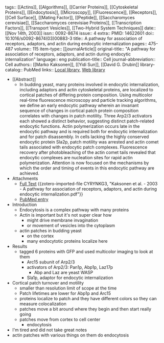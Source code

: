 tags:: [[Actins]], [[Algorithms]], [[Carrier Proteins]], [[Cytoskeletal Proteins]], [[Endocytosis]], [[Microscopy]], [[Fluorescence]], [[Receptors]], [[Cell Surface]], [[Mating Factor]], [[Peptide]], [[Saccharomyces cerevisiae]], [[Saccharomyces cerevisiae Proteins]], [[Transcription Factors]], [[Transport Vesicles]], [[Two-Hybrid System Techniques]]
date:: [[Nov 14th, 2003]]
issn:: 0092-8674
issue:: 4
extra:: PMID: 14622601
doi:: 10.1016/s0092-8674(03)00883-3
title:: A pathway for association of receptors, adaptors, and actin during endocytic internalization
pages:: 475-487
volume:: 115
item-type:: [[journalArticle]]
original-title:: "A pathway for association of receptors, adaptors, and actin during endocytic internalization"
language:: eng
publication-title:: Cell
journal-abbreviation:: Cell
authors:: [[Marko Kaksonen]], [[Yidi Sun]], [[David G. Drubin]]
library-catalog:: PubMed
links:: [Local library](zotero://select/library/items/4QIIGAUS), [Web library](https://www.zotero.org/users/6106196/items/4QIIGAUS)

- [[Abstract]]
	- In budding yeast, many proteins involved in endocytic internalization, including adaptors and actin cytoskeletal proteins, are localized to cortical patches of differing protein composition. Using multicolor real-time fluorescence microscopy and particle tracking algorithms, we define an early endocytic pathway wherein an invariant sequence of changes in cortical patch protein composition correlates with changes in patch motility. Three Arp2/3 activators each showed a distinct behavior, suggesting distinct patch-related endocytic functions. Actin polymerization occurs late in the endocytic pathway and is required both for endocytic internalization and for patch disassembly. In cells lacking the highly conserved endocytic protein Sla2p, patch motility was arrested and actin comet tails associated with endocytic patch complexes. Fluorescence recovery after photobleaching of the actin comet tails revealed that endocytic complexes are nucleation sites for rapid actin polymerization. Attention is now focused on the mechanisms by which the order and timing of events in this endocytic pathway are achieved.
- Attachments
	- [Full Text](https://www.cell.com/article/S0092867403008833/pdf) {{zotero-imported-file CYRYNKG3, "Kaksonen et al. - 2003 - A pathway for association of receptors, adaptors, and actin during endocytic internalization.pdf"}}
	- [PubMed entry](http://www.ncbi.nlm.nih.gov/pubmed/14622601)
- Introduction
	- Endocytosis is a complex pathway with many proteins
	- Actin is important but it's not super clear how
		- might drive membrane invagination
		- or movement of vesicles into the cytoplasm
	- actin patches in budding yeast
		- on the cortex
		- many endocytotic proteins localize here
- Results
	- tagged 6 proteins with GFP and used multicolor imaging to look at them
		- Arc15 subunit of Arp2/3
		- activators of Arp2/3: Pan1p, Abp1p, Laz17p
			- Abp and Laz are yeast WASP
		- Sla1p, adaptor for endocytic internalization
- Cortical patch turnover and motility
	- smaller than resolution limit of scope at the time
	- Patch lifetimes are lower for Abp1p and Arc15
	- proteins localize to patch and they have different colors so they can measure colocalization
	- patches move a bit around where they begin and then start really going
	- patches move from cortex to cell center
		- endocytosis
- I'm tired and did not take great notes
- actin patches with various things on them do endocytosis